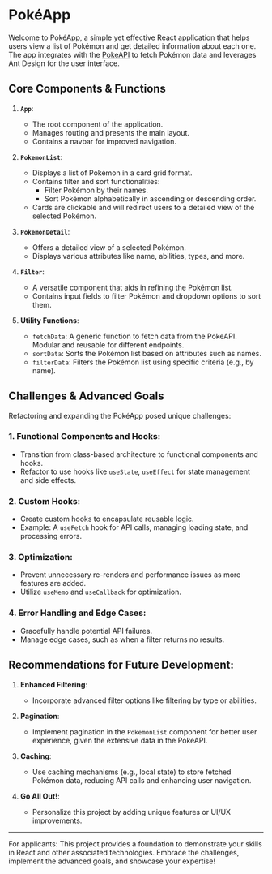 # PokéApp

Welcome to PokéApp, a simple yet effective React application that helps users view a list of Pokémon and get detailed information about each one. The app integrates with the [PokeAPI](https://pokeapi.co/) to fetch Pokémon data and leverages Ant Design for the user interface.

## Core Components & Functions

1. **`App`**:
    - The root component of the application.
    - Manages routing and presents the main layout.
    - Contains a navbar for improved navigation.

2. **`PokemonList`**:
    - Displays a list of Pokémon in a card grid format.
    - Contains filter and sort functionalities:
      - Filter Pokémon by their names.
      - Sort Pokémon alphabetically in ascending or descending order.
    - Cards are clickable and will redirect users to a detailed view of the selected Pokémon.

3. **`PokemonDetail`**:
    - Offers a detailed view of a selected Pokémon.
    - Displays various attributes like name, abilities, types, and more.

4. **`Filter`**:
    - A versatile component that aids in refining the Pokémon list.
    - Contains input fields to filter Pokémon and dropdown options to sort them.

5. **Utility Functions**:
    - `fetchData`: A generic function to fetch data from the PokeAPI. Modular and reusable for different endpoints.
    - `sortData`: Sorts the Pokémon list based on attributes such as names.
    - `filterData`: Filters the Pokémon list using specific criteria (e.g., by name).

## Challenges & Advanced Goals

Refactoring and expanding the PokéApp posed unique challenges:

### 1. **Functional Components and Hooks**:
- Transition from class-based architecture to functional components and hooks.
- Refactor to use hooks like `useState`, `useEffect` for state management and side effects.

### 2. **Custom Hooks**:
- Create custom hooks to encapsulate reusable logic.
- Example: A `useFetch` hook for API calls, managing loading state, and processing errors.

### 3. **Optimization**:
- Prevent unnecessary re-renders and performance issues as more features are added.
- Utilize `useMemo` and `useCallback` for optimization.

### 4. **Error Handling and Edge Cases**:
- Gracefully handle potential API failures.
- Manage edge cases, such as when a filter returns no results.

## Recommendations for Future Development:

1. **Enhanced Filtering**:
   - Incorporate advanced filter options like filtering by type or abilities.

2. **Pagination**:
   - Implement pagination in the `PokemonList` component for better user experience, given the extensive data in the PokeAPI.

3. **Caching**:
   - Use caching mechanisms (e.g., local state) to store fetched Pokémon data, reducing API calls and enhancing user navigation.

4. **Go All Out!**:
   - Personalize this project by adding unique features or UI/UX improvements.

---

For applicants: This project provides a foundation to demonstrate your skills in React and other associated technologies. Embrace the challenges, implement the advanced goals, and showcase your expertise!
